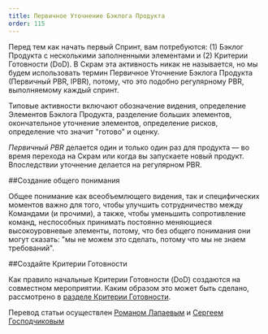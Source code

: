 ```yaml
---
title: Первичное Уточнение Бэклога Продукта
order: 115
---
```


Перед тем как начать первый Спринт, вам потребуются: (1) Бэклог Продукта с несколькими заполненными элементами и (2) Критерии Готовности (DoD). В Скрам эта активность никак не называется, но мы будем использовать термин Первичное Уточнение Бэклога Продукта (Первичный PBR, IPBR), потому, что это подобно регулярному PBR, выполняемому каждый спринт.

Типовые активности включают обозначение видения, определение Элементов Бэклога Продукта, разделение больших элементов, окончательное уточнение элементов, определение рисков, определение что значит "готово" и оценку.

*Первичный PBR* делается один и только один раз для продукта — во время перехода на Скрам или когда вы запускаете новый продукт. Впоследствии уточнение делается на регулярном PBR.

##Создание общего понимания

Общее понимание как всеобъемлющего видения, так и специфических моментов важно для того, чтобы улучшить сотрудничество между Командами (и прочими), а также, чтобы уменьшить сопротивление команд, неспособных принимать постоянно меняющиеся высокоуровневые элементы, потому, что без общего понимания они могут сказать: "мы не можем это сделать, потому что мы не знаем требований".

##Создайте Критерии Готовности

Как правило начальные Критерии Готовности (DoD) создаются на совместном мероприятии. Каким образом это может быть сделано, рассмотрено в  [разделе Критерии Готовности](definition-of-done.html).

Перевод статьи осуществлен [Романом Лапаевым](https://www.linkedin.com/in/romanlapaev) и [Сергеем Господчиковым](https://less.works/ru/profiles/sergey-gospodchikov)
